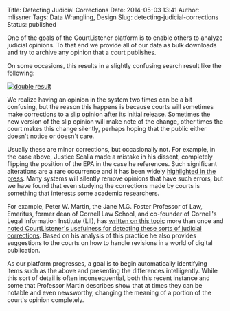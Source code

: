 Title: Detecting Judicial Corrections
Date: 2014-05-03 13:41
Author: mlissner
Tags: Data Wrangling, Design
Slug: detecting-judicial-corrections
Status: published

One of the goals of the CourtListener platform is to enable others to
analyze judicial opinions. To that end we provide all of our data as
bulk downloads and try to archive any opinion that a court publishes.

On some occasions, this results in a slightly confusing search result
like the following:

[![double
result]({filename}/images/double-result.png)](https://www.courtlistener.com/?q=epa+v+eme+homer&stat_Precedential=on&order_by=dateFiled+desc&court=scotus)

We realize having an opinion in the system two times can be a bit
confusing, but the reason this happens is because courts will sometimes
make corrections to a slip opinion after its initial release. Sometimes
the new version of the slip opinion will make note of the change, other
times the court makes this change silently, perhaps hoping that the
public either doesn't notice or doesn't care.

Usually these are minor corrections, but occasionally not. For example,
in the case above, Justice Scalia made a mistake in his dissent,
completely flipping the position of the EPA in the case he references.
Such significant alterations are a rare occurrence and it has been
widely [highlighted in the
press](http://talkingpointsmemo.com/dc/antonin-scalia-error-supreme-court-dissent-epa).
Many systems will silently remove opinions that have such errors, but we
have found that even studying the corrections made by courts is
something that interests some academic researchers.

For example, Peter W. Martin, the Jane M.G. Foster Professor of Law,
Emeritus, former dean of Cornell Law School, and co-founder of Cornell's
Legal Information Institute (LII), has [written on this
topic](http://citeblog.access-to-law.com/?p=107) more than once and
[noted CourtListener's usefulness for detecting these sorts of judicial
corrections](http://citeblog.access-to-law.com/?p=157). Based on his
analysis of this practice he also provides suggestions to the courts on
how to handle revisions in a world of digital publication.

As our platform progresses, a goal is to begin automatically identifying
items such as the above and presenting the differences intelligently.
While this sort of detail is often inconsequential, both this recent
instance and some that Professor Martin describes show that at times
they can be notable and even newsworthy, changing the meaning of a
portion of the court's opinion completely.

